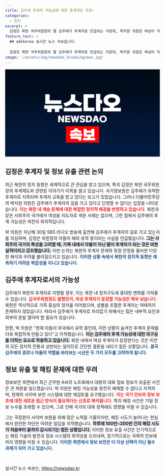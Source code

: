 ```yaml
---
title: 김주애 후계자 가능성에 대한 충격적인 주장!
categories:
  - 정치
excerpt: >
  김정은 북한 국무위원장의 딸 김주애가 후계자로 언급되는 가운데, 박지원 의원은 여성이 지도자로 내세워진 적이 없다며 의구심을 제기했다. 아들의 유학과 김주애의 존재가 북한의 전략으로 보인다는 분석이 주목받고 있다.
feature_text: >
  ## adskorea 실시간 뉴스 속보입니다.

  김정은 북한 국무위원장의 딸 김주애가 후계자로 언급되는 가운데, 박지원 의원은 여성이 지도자로 내세워진 적이 없다며 의구심을 제기했다. 아들의 유학과 김주애의 존재가 북한의 전략으로 보인다는 분석이 주목받고 있다.
image: '/assets/img/newsdao_breakingnews.jpg'
---
```


<p><img src="/assets/img/newsdao_breakingnews.jpg" alt="adskorea 속보" /></p>

<h2 data-ke-size="size26">김정은 후계자 및 정보 유출 관련 논의</h2>

<p data-ke-size="size16">최근 북한의 정치 동향은 세계적으로 큰 관심을 받고 있으며, 특히 김정은 북한 국무위원장의 후계제도와 관련된 이야기가 이목을 끌고 있습니다. 국가정보원은 김주애가 유력한 후계자로 지목되며 후계자 교육을 받고 있다는 보고가 있었습니다. 그러나 더불어민주당의 박지원 의원은 김주애가 후계자의 길을 가고 있다고 단정할 수 없다는 입장을 나타냈습니다. <b><span style="color: #ee2323;">이는 북한 내 계승 문제에 대한 복잡한 정치적 배경을 반영하고 있습니다.</span></b> 북한과 같은 사회주의 국가에서 여성을 지도자로 세운 사례는 없으며, 그런 점에서 김주애의 후계 가능성은 여전히 회의적입니다.</p>

<p data-ke-size="size16">박 의원은 지난해 30일 SBS 라디오 방송에 출연해 김주애가 후계자의 길로 가고 있는지를 의심하며, 김정은 위원장의 아들이 해외 유학 중이라는 사실을 언급했습니다. <b><span style="background-color: #21538527;">그는 사회주의 국가의 특성을 고려할 때, 가족 내에서 아들이 아닌 딸이 후계자가 되는 것은 비현실적이라고 강조했습니다.</span></b> 이번 논의는 북한의 후계자 문제와 정권 안정을 둘러싼 다양한 해석과 우려를 불러일으키고 있습니다. <b><span style="color: #1a5490;">이러한 상황 속에서 북한의 정치적 동향은 예측하기 어려운 복잡성을 지니고 있습니다.</span></b></p>

<h2 data-ke-size="size26">김주애 후계자로서의 가능성</h2>

<p data-ke-size="size16">김주애가 북한의 후계자로 지명될 경우, 이는 북한 내 정치구도에 중대한 변화를 가져올 수 있습니다. <b><span style="color: #ee2323;">김국무위원장도 말했듯이, 여성 후계자가 등장할 가능성은 매우 낮습니다.</span></b> 북한은 역사적으로 가족 중심의 정치를 이어왔으며, 성별을 초월한 후계자는 여태까지 존재하지 않았습니다. 따라서 김주애가 후계자로 자리잡기 위해서는 많은 내부적 요인과 외부의 문을 열어야 할 필요가 있습니다.</p>

<p data-ke-size="size16">한편, 박 의원은 "현재 아들이 외국에서 유학 중인데, 이런 상황이 숨겨진 후계자 문제를 더욱 복잡하게 만들고 있다"고 지적했습니다. <b><span style="background-color: #21538527;">이는 김주애의 후계 가능성에 대한 의구심을 더하는 요소로 작용하고 있습니다.</span></b> 북한 내에서 여성 후계자가 등장한다는 것은 이전의 모든 정치적 전통과 상반되는 일이므로 간단한 결론을 내리기 힘든 상황입니다. <b><span style="color: #1a5490;">결국 김주애의 경로나 아들의 역할을 바라보는 시선은 두 가지 모두를 고려하게 됩니다.</span></b></p>

<h2 data-ke-size="size26">정보 유출 및 해킹 문제에 대한 우려</h2>

<p data-ke-size="size16">정보보안 측면에서 최근 군무원 A씨의 노트북에서 대량의 대북 첩보 정보가 유출된 사건은 큰 파문을 일으켰습니다. 박 의원은 해킹 가능성을 완전히 배제할 수 없다고 지적하며, 현재의 사이버 보안 시스템에 대한 재검토를 요구했습니다. <b><span style="color: #ee2323;">이는 국가 안보와 정보 보호에 대한 새로운 접근 방식이 필요하다는 신호로 해석됩니다.</span></b> 특히 해킹 사건은 기밀 정보 누수를 초래할 수 있으며, 그로 인해 국가의 대북 정책에도 영향을 미칠 수 있습니다.</p>

<p data-ke-size="size16">그는 국정원이 사이버 보완을 위해 많은 노력을 기울이지만, 해킹 시도가 늘어나는 현실에서 완전한 차단은 어려운 일임을 지적했습니다. <b><span style="background-color: #21538527;">하루에 100만~200만 건의 해킹 시도가 처음부터 끝까지 감시되기는 힘든 상황입니다.</span></b> 이러한 정보 유출 사건은 단기적으로는 해킹 기술의 발전과 정보 시스템의 취약성을 드러내며, 장기적으로는 국제적 안보에까지 영향을 미칠 수 있습니다. <b><span style="color: #1a5490;">이러한 측면에서 정보 보안은 더 이상 선택이 아닌 필수 과제가 되어 가고 있습니다.</span></b></p>

<p data-ke-size="size16">&nbsp;</p>
실시간 뉴스 속보는, <a href="https://newsdao.kr" rel="dofollow">https://newsdao.kr</a>


